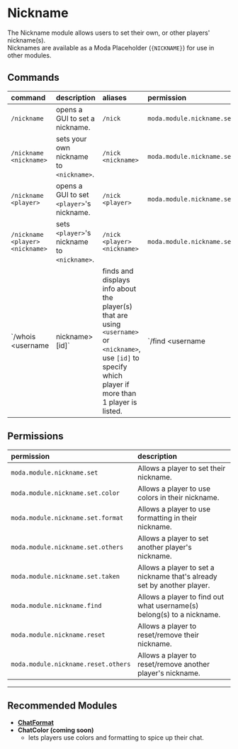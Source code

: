 # Nickname
 The Nickname module allows users to set their own, or other players' nickname(s).  
 Nicknames are available as a Moda Placeholder (`{NICKNAME}`) for use in other modules.

## Commands
 | command                           | description                                                                                                                                                       | aliases                          | permission                        |
 | :-------------------------------- | :---------------------------------------------------------------------------------------------------------------------------------------------------------------- | :------------------------------- | :-------------------------------- |
 | `/nickname`                       | opens a GUI to set a nickname.                                                                                                                                    | `/nick`                          | `moda.module.nickname.set`        |
 | `/nickname <nickname>`            | sets your own nickname to `<nickname>`.                                                                                                                           | `/nick <nickname>`               | `moda.module.nickname.set`        |
 | `/nickname <player>`              | opens a GUI to set `<player>`'s nickname.                                                                                                                         | `/nick <player>`                 | `moda.module.nickname.set.others` |
 | `/nickname <player> <nickname>`   | sets `<player>`'s nickname to `<nickname>`.                                                                                                                       | `/nick <player> <nickname>`      | `moda.module.nickname.set.others` |
 | `/whois <username|nickname> [id]` | finds and displays info about the player(s) that are using `<username>` or `<nickname>`, <br> use `[id]` to specify which player if more than 1 player is listed. | `/find <username|nickname> [id]` | `moda.module.nickname.find`       |

## Permissions
 | permission                          | description                                                             |
 | :---------------------------------- | :---------------------------------------------------------------------- |
 | `moda.module.nickname.set`          | Allows a player to set their nickname.                                  |
 | `moda.module.nickname.set.color`    | Allows a player to use colors in their nickname.                        |
 | `moda.module.nickname.set.format`   | Allows a player to use formatting in their nickname.                    |
 | `moda.module.nickname.set.others`   | Allows a player to set another player's nickname.                       |
 | `moda.module.nickname.set.taken`    | Allows a player to set a nickname that's already set by another player. |
 | `moda.module.nickname.find`         | Allows a player to find out what username(s) belong(s) to a nickname.   |
 | `moda.module.nickname.reset`        | Allows a player to reset/remove their nickname.                         |
 | `moda.module.nickname.reset.others` | Allows a player to reset/remove another player's nickname.              |

---
## Recommended Modules
- **[ChatFormat](https://github.com/ModaPlugin/ChatFormat "lets admins make the chat look fancy!")**
- **ChatColor (coming soon)**
  - lets players use colors and formatting to spice up their chat.
